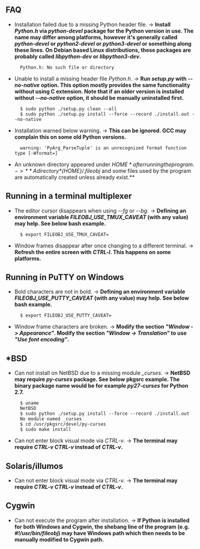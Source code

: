 ## FAQ

+ Installation failed due to a missing Python header file. -> **Install *Python.h* via *python-devel* package for the Python version in use. The name may differ among platforms, however it's generally called *python-devel* or *python2-devel* or *python3-devel* or something along these lines. On Debian based Linux distributions, these packages are probably called *libpython-dev* or *libpython3-dev*.**

        Python.h: No such file or directory

+ Unable to install a missing header file *Python.h*. -> **Run *setup.py* with *--no-native* option. This option mostly provides the same functionality without using C extension. Note that if an older version is installed without *--no-native* option, it should be manually uninstalled first.**

        $ sudo python ./setup.py clean --all
        $ sudo python ./setup.py install --force --record ./install.out --no-native

+ Installation warned below warning. -> **This can be ignored. GCC may complain this on some old Python versions.**

        warning: 'PyArg_ParseTuple' is an unrecognized format function type [-Wformat=]

+ An unknown directory appeared under *${HOME}* after running the program. -> **A directory *${HOME}/.fileobj* and some files used by the program are automatically created unless already exist.**


## Running in a terminal multiplexer

+ The editor cursor disappears when using *--fg* or *--bg*. -> **Defining an environment variable *FILEOBJ_USE_TMUX_CAVEAT* (with any value) may help. See below bash example.**

        $ export FILEOBJ_USE_TMUX_CAVEAT=

+ Window frames disappear after once changing to a different terminal. -> **Refresh the entire screen with *CTRL-l*. This happens on some platforms.**

## Running in PuTTY on Windows

+ Bold characters are not in bold. -> **Defining an environment variable *FILEOBJ_USE_PUTTY_CAVEAT* (with any value) may help. See below bash example.**

        $ export FILEOBJ_USE_PUTTY_CAVEAT=

+ Window frame characters are broken. -> **Modify the section *"Window -> Appearance"*. Modify the section *"Window -> Translation"* to use *"Use font encoding"*.**

## *BSD

+ Can not install on NetBSD due to a missing module *_curses*. -> **NetBSD may require *py-curses* package. See below pkgsrc example. The binary package name would be for example *py27-curses* for Python 2.7.**

        $ uname
        NetBSD
        $ sudo python ./setup.py install --force --record ./install.out
        No module named _curses
        $ cd /usr/pkgsrc/devel/py-curses
        $ sudo make install

+ Can not enter block visual mode via *CTRL-v*. -> **The terminal may require *CTRL-v CTRL-v* instead of *CTRL-v*.**

## Solaris/illumos

+ Can not enter block visual mode via *CTRL-v*. -> **The terminal may require *CTRL-v CTRL-v* instead of *CTRL-v*.**

## Cygwin

+ Can not execute the program after installation. -> **If Python is installed for both Windows and Cygwin, the shebang line of the program (e.g. *#!/usr/bin/fileobj*) may have Windows path which then needs to be manually modified to Cygwin path.**
